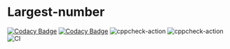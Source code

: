 # Largest-number
[![Codacy Badge](https://api.codacy.com/project/badge/Grade/270560c6119d4c77b3d61435f501aec4)](https://app.codacy.com/manual/104945/Largest-number?utm_source=github.com&utm_medium=referral&utm_content=104945/Largest-number&utm_campaign=Badge_Grade_Dashboard)
[![Codacy Badge](https://api.codacy.com/project/badge/Grade/270560c6119d4c77b3d61435f501aec4)](https://app.codacy.com/manual/104945/Largest-number?utm_source=github.com&utm_medium=referral&utm_content=104945/Largest-number&utm_campaign=Badge_Grade_Dashboard)
![cppcheck-action](https://github.com/104945/Largest-number/workflows/cppcheck-action/badge.svg)
![cppcheck-action](https://github.com/104945/Largest-number/workflows/cppcheck-action/badge.svg)
![CI](https://github.com/104945/Largest-number/workflows/CI/badge.svg)
